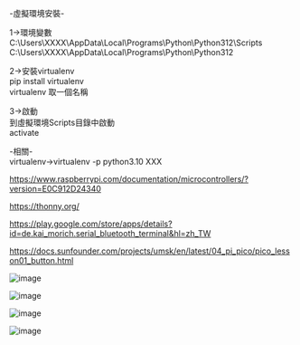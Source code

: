-虛擬環境安裝-  

1->環境變數  
C:\Users\XXXX\AppData\Local\Programs\Python\Python312\Scripts  
C:\Users\XXXX\AppData\Local\Programs\Python\Python312  

2->安裝virtualenv  
pip install virtualenv  
virtualenv 取一個名稱  

3->啟動  
到虛擬環境Scripts目錄中啟動  
activate  

-相關-  
virtualenv->virtualenv -p python3.10 XXX  
  
https://www.raspberrypi.com/documentation/microcontrollers/?version=E0C912D24340  

https://thonny.org/  

https://play.google.com/store/apps/details?id=de.kai_morich.serial_bluetooth_terminal&hl=zh_TW  
  
https://docs.sunfounder.com/projects/umsk/en/latest/04_pi_pico/pico_lesson01_button.html  

![image](https://github.com/miyachun/raspberry-pico-win11/blob/main/picoimg.png)


![image](https://github.com/miyachun/raspberry-pico-win11/blob/main/btnimg.png)  



![image](https://github.com/miyachun/raspberry-pico-win11/blob/main/hc0501.jpg)  

![image](https://github.com/miyachun/raspberry-pico-win11/blob/main/hc0502.jpg)  







